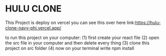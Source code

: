 # HULU CLONE
This Project is deploy on vercel you can see this over here link:https://hulu-clone-navy-phi.vercel.app/

to run this project on your computer:
(1) first create your react file 
(2) open the src file in your computer and then delete every thing 
(3) clone this project on src folder 
(4) now on your terminal write npm install
